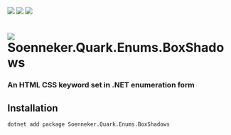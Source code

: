 ﻿[![](https://img.shields.io/nuget/v/soenneker.quark.enums.boxshadows.svg?style=for-the-badge)](https://www.nuget.org/packages/soenneker.quark.enums.boxshadows/)
[![](https://img.shields.io/github/actions/workflow/status/soenneker/soenneker.quark.enums.boxshadows/publish-package.yml?style=for-the-badge)](https://github.com/soenneker/soenneker.quark.enums.boxshadows/actions/workflows/publish-package.yml)
[![](https://img.shields.io/nuget/dt/soenneker.quark.enums.boxshadows.svg?style=for-the-badge)](https://www.nuget.org/packages/soenneker.quark.enums.boxshadows/)


# ![](https://user-images.githubusercontent.com/4441470/224455560-91ed3ee7-f510-4041-a8d2-3fc093025112.png) Soenneker.Quark.Enums.BoxShadows
### An HTML CSS keyword set in .NET enumeration form

## Installation

```
dotnet add package Soenneker.Quark.Enums.BoxShadows
```
